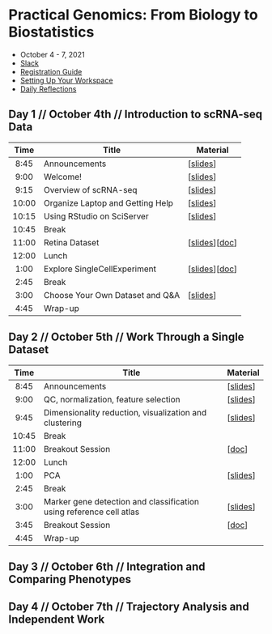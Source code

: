 # Practical Genomics: From Biology to Biostatistics

- October 4 - 7, 2021
- [Slack](https://practicalgenomics.slack.com)
- [Registration Guide](https://docs.google.com/document/d/1FNjaqhGlaZEsiU5ihYCl5FMCtdh6ezqS)
- [Setting Up Your Workspace](https://drive.google.com/file/d/1KrCYaS4lHT7tLh67-ZnkRyKrE-0hzG4s)
- [Daily Reflections](https://forms.gle/vvfXabTkbWU9bzz86)

## Day 1 // October 4th // Introduction to scRNA-seq Data

| Time  | Title                            | Material                                                                                        |
|:-----:|----------------------------------|-------------------------------------------------------------------------------------------------|
|  8:45 | Announcements                    | [[slides](https://docs.google.com/presentation/d/1OGgrIR2V3g8DUEbaRUmGT_peJ6OL7WUih2OMtpK3C6w)] |
|  9:00 | Welcome!                         | [[slides](https://docs.google.com/presentation/d/13aQUFrJQTR0wjzK6uVEvAbA4ahvW6F3Vihs7f-QjU14)] |
|  9:15 | Overview of scRNA-seq            | [[slides](https://docs.google.com/presentation/d/1u801fexIsPwg9xYCV3XAVCJBAVwu76K7_4gj68xZ9BM)] |
| 10:00 | Organize Laptop and Getting Help | [[slides](https://docs.google.com/presentation/d/1YMUItm-aeOrTrVPlD_Cml7kB_qT4KzjRHRZVcX9sBHs)] |
| 10:15 | Using RStudio on SciServer       | [[slides](https://docs.google.com/presentation/d/1h4pT3RNyjDM97sMB8SMH_0U_ohyGJkR3ynnLKSb99T4)] |
| 10:45 | Break                            |                                                                                                 |
| 11:00 | Retina Dataset                   | [[slides](https://docs.google.com/presentation/d/1Qby_tVqTcZPcfgLpJFF3bjY5HsNXWG72hg91ol8gbls)][[doc](https://docs.google.com/document/d/1MBu3iU0KjNWcwvlylHpkzjeMT1TxFGjJsi8PX33b-b0)] |
| 12:00 | Lunch                            |                                                                                                 |
|  1:00 | Explore SingleCellExperiment     | [[slides](https://docs.google.com/presentation/d/1_VTefBxxmqXEKpNKM4jQHbCEqFa6YS3YMwY6-MN-NeI)][[doc](https://docs.google.com/document/d/1NtYdcOoN_7nH6hKJ9BUvNG_azqBUHPwqHRQZ0X7Zz60)] |
|  2:45 | Break                            |                                                                                                 |
|  3:00 | Choose Your Own Dataset and Q&A  | [[slides](https://docs.google.com/presentation/d/1pRobn8SHCTwIC-gFijrDtoJ3EhCYFPgqM6fHUgG4kI8)] |
|  4:45 | Wrap-up                          |                                                                                                 |

## Day 2 // October 5th // Work Through a Single Dataset

| Time  | Title                                                               | Material                                                                                        |
|:-----:|---------------------------------------------------------------------|-------------------------------------------------------------------------------------------------|
|  8:45 | Announcements                                                       | [[slides](https://docs.google.com/presentation/d/11orT5ZPTHm07fCY7JkOTuLnDgRKLqlEFV7pyG_D5sG8)] |
|  9:00 | QC, normalization, feature selection                                | [[slides](https://docs.google.com/presentation/d/14cQo6h9dp0QKXFHrp-CYgaNO1s4-t0AKnJqqqDrnh3c)] |
|  9:45 | Dimensionality reduction, visualization and clustering              | [[slides](https://docs.google.com/presentation/d/1Vh3fcE0DrhRJjVIT8wLGUtK9_zu1w2lzN0sCHPzX6l0)] |
| 10:45 | Break                                                               |                                                                                                 |
| 11:00 | Breakout Session                                                    | [[doc](https://docs.google.com/document/d/10hN3Cv_DStriI45xoComu7BgVtwK37jAxm1jtsPdc8w)]        |
| 12:00 | Lunch                                                               |                                                                                                 |
|  1:00 | PCA                                                                 | [[slides](https://docs.google.com/presentation/d/1pGytUDi73fRE72DvE4qXU3WrMLgtvrQg)]            |
|  2:45 | Break                                                               |                                                                                                 |
|  3:00 | Marker gene detection and classification using reference cell atlas | [[slides](https://docs.google.com/presentation/d/18kG6Ei0LZ7JHkgzaX2Uiq6Tn-dhtI1Z48yPPPcam6YI)] |
|  3:45 | Breakout Session                                                    | [[doc](https://docs.google.com/document/d/12al2Io812YNuMV1KlVH9muU9ARtOvWhGlkjHdzwHuuw)] |
|  4:45 | Wrap-up                                                             |                                                                                                 |

## Day 3 // October 6th // Integration and Comparing Phenotypes

## Day 4 // October 7th // Trajectory Analysis and Independent Work



